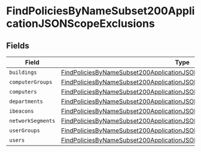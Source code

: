 # FindPoliciesByNameSubset200ApplicationJSONScopeExclusions


## Fields

| Field                                                                                                                                                                             | Type                                                                                                                                                                              | Required                                                                                                                                                                          | Description                                                                                                                                                                       |
| --------------------------------------------------------------------------------------------------------------------------------------------------------------------------------- | --------------------------------------------------------------------------------------------------------------------------------------------------------------------------------- | --------------------------------------------------------------------------------------------------------------------------------------------------------------------------------- | --------------------------------------------------------------------------------------------------------------------------------------------------------------------------------- |
| `buildings`                                                                                                                                                                       | [FindPoliciesByNameSubset200ApplicationJSONScopeExclusionsBuildings](../../models/operations/findpoliciesbynamesubset200applicationjsonscopeexclusionsbuildings.md)[]             | :heavy_minus_sign:                                                                                                                                                                | N/A                                                                                                                                                                               |
| `computerGroups`                                                                                                                                                                  | [FindPoliciesByNameSubset200ApplicationJSONScopeExclusionsComputerGroups](../../models/operations/findpoliciesbynamesubset200applicationjsonscopeexclusionscomputergroups.md)[]   | :heavy_minus_sign:                                                                                                                                                                | N/A                                                                                                                                                                               |
| `computers`                                                                                                                                                                       | [FindPoliciesByNameSubset200ApplicationJSONScopeExclusionsComputers](../../models/operations/findpoliciesbynamesubset200applicationjsonscopeexclusionscomputers.md)[]             | :heavy_minus_sign:                                                                                                                                                                | N/A                                                                                                                                                                               |
| `departments`                                                                                                                                                                     | [FindPoliciesByNameSubset200ApplicationJSONScopeExclusionsDepartments](../../models/operations/findpoliciesbynamesubset200applicationjsonscopeexclusionsdepartments.md)[]         | :heavy_minus_sign:                                                                                                                                                                | N/A                                                                                                                                                                               |
| `ibeacons`                                                                                                                                                                        | [FindPoliciesByNameSubset200ApplicationJSONScopeExclusionsIbeacons](../../models/operations/findpoliciesbynamesubset200applicationjsonscopeexclusionsibeacons.md)[]               | :heavy_minus_sign:                                                                                                                                                                | N/A                                                                                                                                                                               |
| `networkSegments`                                                                                                                                                                 | [FindPoliciesByNameSubset200ApplicationJSONScopeExclusionsNetworkSegments](../../models/operations/findpoliciesbynamesubset200applicationjsonscopeexclusionsnetworksegments.md)[] | :heavy_minus_sign:                                                                                                                                                                | N/A                                                                                                                                                                               |
| `userGroups`                                                                                                                                                                      | [FindPoliciesByNameSubset200ApplicationJSONScopeExclusionsUserGroups](../../models/operations/findpoliciesbynamesubset200applicationjsonscopeexclusionsusergroups.md)[]           | :heavy_minus_sign:                                                                                                                                                                | N/A                                                                                                                                                                               |
| `users`                                                                                                                                                                           | [FindPoliciesByNameSubset200ApplicationJSONScopeExclusionsUsers](../../models/operations/findpoliciesbynamesubset200applicationjsonscopeexclusionsusers.md)[]                     | :heavy_minus_sign:                                                                                                                                                                | N/A                                                                                                                                                                               |